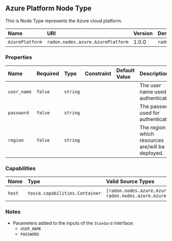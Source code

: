## Azure Platform Node Type

This is Node Type represents the Azure cloud platform.

| Name | URI | Version | Derived From |
|:---- |:--- |:------- |:------------ |
| `AzurePlatform` | `radon.nodes.azure.AzurePlatform` | 1.0.0 | `radon.nodes.abstract.CloudPlatform` |

### Properties

| Name | Required | Type | Constraint | Default Value | Description |
|:---- |:-------- |:---- |:---------- |:------------- |:----------- |
|`user_name`| `false` | `string` |   |   | The user name used for authentication. |
|`password`|`false`|`string`| | | The password used for authentication. |
|`region`|`false`|`string`| | | The region in which resources are/will be deployed. |

### Capabilities

| Name | Type | Valid Source Types | Occurrences |
|:---- |:---- |:------------------ |:----------- |
|`host`|`tosca.capabilities.Container`| `[radon.nodes.azure.AzureFunction, radon.nodes.azure.AzureResource]`| [0, UNBOUNDED]|

### Notes

* Parameters added to the inputs of the `Standard` interface:
    * `USER_NAME`
    * `PASSWORD`
